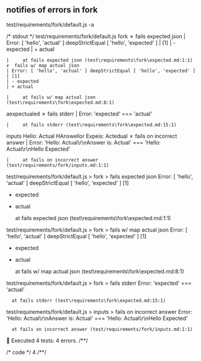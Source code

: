 ## notifies of errors in fork
test/requirements/fork/default.js -a

/* stdout */
 test/requirements/fork/default.js
   fork
    ✗  fails expected json
    | Error: [ 'hello', 'actual' ] deepStrictEqual [ 'hello', 'expected' ]
    | [1]
    | - expected
    | + actual
    |     at fails expected json (test\requirements\fork\expected.md:1:1)
    ✗  fails w/ map actual json
    | Error: [ 'hello', 'actual' ] deepStrictEqual [ 'hello', 'expected' ]
    | [1]
    | - expected
    | + actual
    |     at fails w/ map actual json (test\requirements\fork\expected.md:8:1)
aexpectualed
    ✗  fails stderr
    | Error: 'expected' === 'actual'
    |     at fails stderr (test\requirements\fork\expected.md:15:1)
   inputs
Hello: Actual
HAnswellor Expeis: Actedual
    ✗  fails on incorrect answer
    | Error: 'Hello: Actual\r\nAnswer is: Actual' === 'Hello: Actual\r\nHello Expected'
    |     at fails on incorrect answer (test/requirements/fork/inputs.md:1:1)

test/requirements/fork/default.js > fork > fails expected json
  Error: [ 'hello', 'actual' ] deepStrictEqual [ 'hello', 'expected' ]
  [1]
  - expected
  + actual
      at fails expected json (test\requirements\fork\expected.md:1:1)

test/requirements/fork/default.js > fork > fails w/ map actual json
  Error: [ 'hello', 'actual' ] deepStrictEqual [ 'hello', 'expected' ]
  [1]
  - expected
  + actual
      at fails w/ map actual json (test\requirements\fork\expected.md:8:1)

test/requirements/fork/default.js > fork > fails stderr
  Error: 'expected' === 'actual'
      at fails stderr (test\requirements\fork\expected.md:15:1)

test/requirements/fork/default.js > inputs > fails on incorrect answer
  Error: 'Hello: Actual\r\nAnswer is: Actual' === 'Hello: Actual\r\nHello Expected'
      at fails on incorrect answer (test/requirements/fork/inputs.md:1:1)

🦅  Executed 4 tests: 4 errors.
/**/

/* code */
4
/**/
